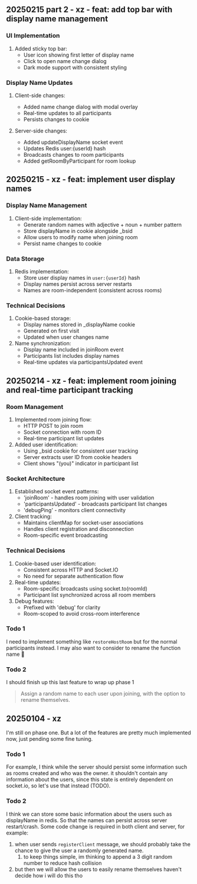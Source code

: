 ## 20250215 part 2 - xz - feat: add top bar with display name management

### UI Implementation
1. Added sticky top bar:
   - User icon showing first letter of display name
   - Click to open name change dialog
   - Dark mode support with consistent styling

### Display Name Updates
1. Client-side changes:
   - Added name change dialog with modal overlay
   - Real-time updates to all participants
   - Persists changes to cookie

2. Server-side changes:
   - Added updateDisplayName socket event
   - Updates Redis user:{userId} hash
   - Broadcasts changes to room participants
   - Added getRoomByParticipant for room lookup

## 20250215 - xz - feat: implement user display names

### Display Name Management
1. Client-side implementation:
   - Generate random names with adjective + noun + number pattern
   - Store displayName in cookie alongside _bsid
   - Allow users to modify name when joining room
   - Persist name changes to cookie

### Data Storage
1. Redis implementation:
   - Store user display names in `user:{userId}` hash
   - Display names persist across server restarts
   - Names are room-independent (consistent across rooms)

### Technical Decisions
1. Cookie-based storage:
   - Display names stored in _displayName cookie
   - Generated on first visit
   - Updated when user changes name
2. Name synchronization:
   - Display name included in joinRoom event
   - Participants list includes display names
   - Real-time updates via participantsUpdated event

## 20250214 - xz - feat: implement room joining and real-time participant tracking

### Room Management
1. Implemented room joining flow:
   - HTTP POST to join room
   - Socket connection with room ID
   - Real-time participant list updates
2. Added user identification:
   - Using _bsid cookie for consistent user tracking
   - Server extracts user ID from cookie headers
   - Client shows "(you)" indicator in participant list

### Socket Architecture
1. Established socket event patterns:
   - 'joinRoom' - handles room joining with user validation
   - 'participantsUpdated' - broadcasts participant list changes
   - 'debugPing' - monitors client connectivity
2. Client tracking:
   - Maintains clientMap for socket-user associations
   - Handles client registration and disconnection
   - Room-specific event broadcasting

### Technical Decisions
1. Cookie-based user identification:
   - Consistent across HTTP and Socket.IO
   - No need for separate authentication flow
2. Real-time updates:
   - Room-specific broadcasts using socket.to(roomId)
   - Participant list synchronized across all room members
3. Debug features:
   - Prefixed with 'debug' for clarity
   - Room-scoped to avoid cross-room interference

### Todo 1

I need to implement something like `restoreHostRoom` but for the normal participants instead.
I may also want to consider to rename the function name :thinking:

### Todo 2

I should finish up this last feature to wrap up phase 1

> Assign a random name to each user upon joining, with the option to rename themselves.

## 20250104 - xz

I'm still on phase one. But a lot of the features are pretty much implemented now, just pending some fine tuning.

### Todo 1
For example, I think while the server should persist some information such as rooms created and who was the owner. it shouldn't contain any information about the users, since this state is entirely dependent on socket.io, so let's use that instead (TODO).

### Todo 2
I think we can store some basic information about the users
such as displayName in redis. So that the names can persist 
across server restart/crash. Some code change is required in
both client and server, for example:
1. when user sends `registerClient` message, we should
  probably take the chance to give the user a randomly
  generated name.
    1. to keep things simple, im thinking to append a 3 digit
      random number to reduce hash collision  
2. but then we will allow the users to easily rename themselves
  haven't decide how i will do this tho
